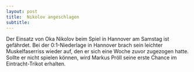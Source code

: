 ```yaml
---
layout: post
title:  Nikolov angeschlagen
subtitle:  
---
```


Der Einsatz von Oka Nikolov beim Spiel in Hannover am Samstag ist gefährdet. Bei der 0:1-Niederlage in Hannover brach sein leichter Muskelfaserriss wieder auf, den er sich eine Woche zuvor zugezogen hatte. Sollte er nicht spielen können, wird Markus Pröll seine erste Chance im Eintracht-Trikot erhalten. 


